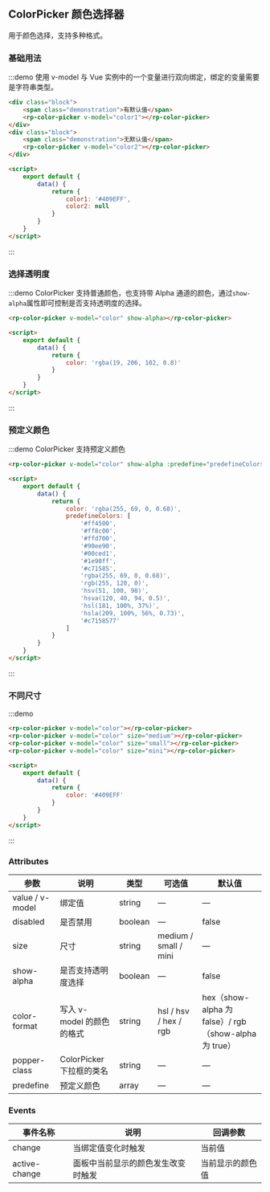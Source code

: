 ## ColorPicker 颜色选择器

用于颜色选择，支持多种格式。

### 基础用法

:::demo 使用 v-model 与 Vue 实例中的一个变量进行双向绑定，绑定的变量需要是字符串类型。

```html
<div class="block">
    <span class="demonstration">有默认值</span>
    <rp-color-picker v-model="color1"></rp-color-picker>
</div>
<div class="block">
    <span class="demonstration">无默认值</span>
    <rp-color-picker v-model="color2"></rp-color-picker>
</div>

<script>
    export default {
        data() {
            return {
                color1: '#409EFF',
                color2: null
            }
        }
    }
</script>
```

:::

### 选择透明度

:::demo ColorPicker 支持普通颜色，也支持带 Alpha 通道的颜色，通过`show-alpha`属性即可控制是否支持透明度的选择。

```html
<rp-color-picker v-model="color" show-alpha></rp-color-picker>

<script>
    export default {
        data() {
            return {
                color: 'rgba(19, 206, 102, 0.8)'
            }
        }
    }
</script>
```

:::

### 预定义颜色

:::demo ColorPicker 支持预定义颜色

```html
<rp-color-picker v-model="color" show-alpha :predefine="predefineColors"></rp-color-picker>

<script>
    export default {
        data() {
            return {
                color: 'rgba(255, 69, 0, 0.68)',
                predefineColors: [
                    '#ff4500',
                    '#ff8c00',
                    '#ffd700',
                    '#90ee90',
                    '#00ced1',
                    '#1e90ff',
                    '#c71585',
                    'rgba(255, 69, 0, 0.68)',
                    'rgb(255, 120, 0)',
                    'hsv(51, 100, 98)',
                    'hsva(120, 40, 94, 0.5)',
                    'hsl(181, 100%, 37%)',
                    'hsla(209, 100%, 56%, 0.73)',
                    '#c7158577'
                ]
            }
        }
    }
</script>
```

:::

### 不同尺寸

:::demo

```html
<rp-color-picker v-model="color"></rp-color-picker>
<rp-color-picker v-model="color" size="medium"></rp-color-picker>
<rp-color-picker v-model="color" size="small"></rp-color-picker>
<rp-color-picker v-model="color" size="mini"></rp-color-picker>

<script>
    export default {
        data() {
            return {
                color: '#409EFF'
            }
        }
    }
</script>
```

:::

### Attributes

| 参数            | 说明                      | 类型    | 可选值                | 默认值                                                |
| --------------- | ------------------------- | ------- | --------------------- | ----------------------------------------------------- |
| value / v-model | 绑定值                    | string  | —                     | —                                                     |
| disabled        | 是否禁用                  | boolean | —                     | false                                                 |
| size            | 尺寸                      | string  | medium / small / mini | —                                                     |
| show-alpha      | 是否支持透明度选择        | boolean | —                     | false                                                 |
| color-format    | 写入 v-model 的颜色的格式 | string  | hsl / hsv / hex / rgb | hex（show-alpha 为 false）/ rgb（show-alpha 为 true） |
| popper-class    | ColorPicker 下拉框的类名  | string  | —                     | —                                                     |
| predefine       | 预定义颜色                | array   | —                     | —                                                     |

### Events

| 事件名称      | 说明                               | 回调参数         |
| ------------- | ---------------------------------- | ---------------- |
| change        | 当绑定值变化时触发                 | 当前值           |
| active-change | 面板中当前显示的颜色发生改变时触发 | 当前显示的颜色值 |

